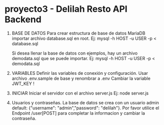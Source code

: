 # proyecto3 - Delilah Resto API Backend

1. BASE DE DATOS
	Para crear estructura de base de datos MariaDB importar archivo database.sql en root.
		Ej: mysql -h HOST -u USER -p < database.sql
	
	Si desea llenar la base de datos con ejemplos, hay un archivo demodata.sql que se puede importar.
		Ej: mysql -h HOST -u USER -p < demodata.sql

2. VARIABLES
	Definir las variables de conexión y configuración. Usar archivo .env.sample de base y renombrar a .env
	Cambiar la variable JWT_KEY !

3. INICIAR
	Iniciar el servidor con el archivo server.js
		Ej: node server.js

4. Usuarios y contraseñas.
	La base de datos se crea con un usuario admin default: {"username": "admin","password": "delilah"}.
	Por favor utilice el Endpoint /user[POST] para completar la informacion y cambiar la contraseña.